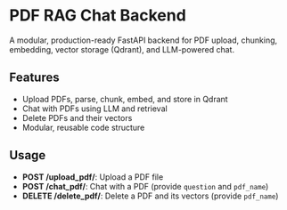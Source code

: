 # PDF RAG Chat Backend

A modular, production-ready FastAPI backend for PDF upload, chunking, embedding, vector storage (Qdrant), and LLM-powered chat.

## Features
- Upload PDFs, parse, chunk, embed, and store in Qdrant
- Chat with PDFs using LLM and retrieval
- Delete PDFs and their vectors
- Modular, reusable code structure

## Usage
- **POST /upload_pdf/**: Upload a PDF file
- **POST /chat_pdf/**: Chat with a PDF (provide `question` and `pdf_name`)
- **DELETE /delete_pdf/**: Delete a PDF and its vectors (provide `pdf_name`)
